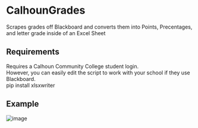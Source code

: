 # CalhounGrades
Scrapes grades off Blackboard and converts them into Points, Precentages, and letter grade inside of an Excel Sheet

## Requirements
Requires a Calhoun Community College student login. <br>
However, you can easily edit the script to work with your school if they use Blackboard.<br>
pip install xlsxwriter

## Example
![image](https://github.com/TinsleyDevers/CalhounGrades/assets/75707609/4e1342f3-7558-4515-a7bc-deac17daeef0)
